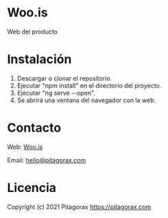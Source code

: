 # Woo.is
Web del producto

# Instalación
1. Descargar o clonar el repositorio.
2. Ejecutar "npm install" en el directorio del proyecto.
3. Ejecutar "ng serve --open".
4. Se abrirá una ventana del navegador con la web.

# Contacto
Web: [Woo.is](https://www.woo.is)

Email: hello@pitagorax.com

# Licencia

Copyright (c) 2021 Pitagorax <https://pitagorax.com>
